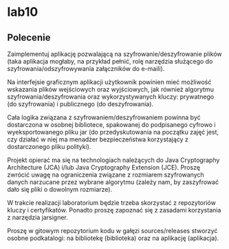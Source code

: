 # lab10 

## Polecenie
Zaimplementuj aplikację pozwalającą na szyfrowanie/deszyfrowanie plików (taka aplikacja mogłaby, na przykład pełnić, rolę narzędzia służącego do szyfrowania/odszyfrowywania załączników do e-maili).

Na interfejsie graficznym aplikacji użytkownik powinien mieć możliwość wskazania plików wejściowych oraz wyjściowych, jak również algorytmu szyfrowania/deszyfrowania oraz wykorzystywanych kluczy: prywatnego (do szyfrowania) i publicznego (do deszyfrowania).

Cała logika związana z szyfrowaniem/deszyfrowaniem powinna być dostarczona w osobnej bibliotece, spakowanej do podpisanego cyfrowo i wyeksportowanego pliku jar (do przedyskutowania na początku zajęć jest, czy działać w niej ma menadżer bezpieczeństwa korzystający z dostarczonego pliku polityki).

Projekt opierać ma się na technologiach należących do Java Cryptography Architecture (JCA) i/lub Java Cryptography Extension (JCE). Proszę zwrócić uwagę na ograniczenia związane z rozmiarem szyfrowanych danych narzucane przez wybrane algorytmu (zależy nam, by zaszyfrować dało się pliki o dowolnym rozmiarze).

W trakcie realizacji laboratorium będzie trzeba skorzystać z repozytoriów kluczy i certyfikatów.  Ponadto proszę zapoznać się z zasadami korzystania z narzędzia jarsigner.

Proszę w gitowym repozytorium kodu w gałęzi sources/releases stworzyć osobne podkatalogi: na bibliotekę (biblioteka) oraz na aplikację (aplikacja).

